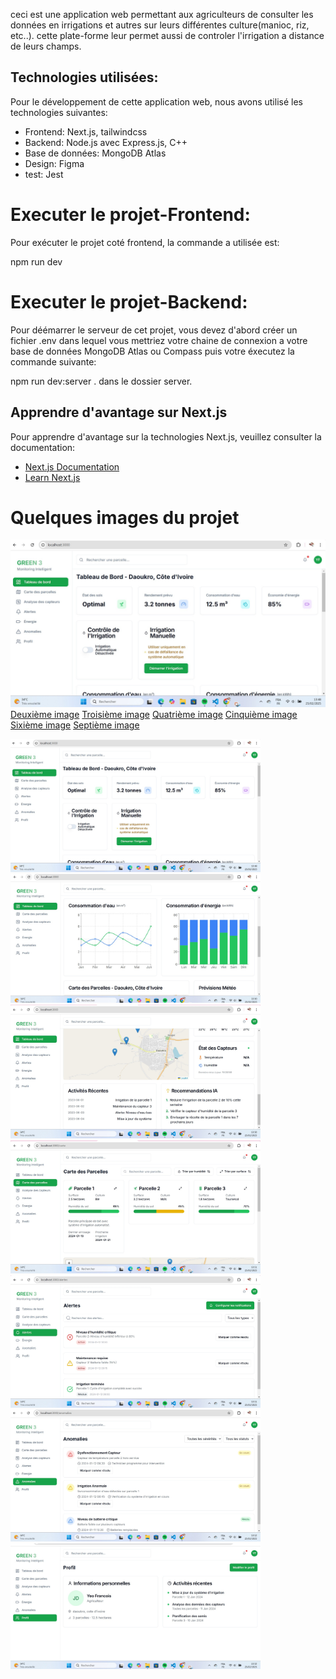 ceci est une application web permettant aux agriculteurs de consulter les données en irrigations et autres sur leurs différentes culture(manioc, riz, etc..). cette plate-forme leur permet aussi de controler l'irrigation a distance de leurs champs. 


## Technologies utilisées:

Pour le développement de cette application web, nous avons utilisé les technologies suivantes:
- Frontend: Next.js, tailwindcss
- Backend: Node.js avec Express.js, C++
- Base de données: MongoDB Atlas
- Design: Figma
- test: Jest


# Executer le projet-Frontend:

Pour exécuter le projet coté frontend, la commande a utilisée est:

npm run dev

# Executer le projet-Backend:

Pour déémarrer le serveur de cet projet, vous devez d'abord créer un fichier .env dans lequel vous mettriez votre chaine de connexion a votre base de données MongoDB Atlas ou Compass
puis votre éxecutez la commande suivante: 

npm run dev:server . dans le dossier server.






## Apprendre d'avantage sur Next.js

Pour apprendre d'avantage sur la technologies Next.js, veuillez consulter la documentation:

- [Next.js Documentation](https://nextjs.org/docs) 
- [Learn Next.js](https://nextjs.org/learn) 


# Quelques images du projet

![Première image](assets/image1.jpg)
[Deuxième image](assets/image2.jpg)
[Troisième image](assets/image3.jpg)
[Quatrième image](assets/image4.jpg)
[Cinquième image](assets/image5.jpg)
[Sixième image](assets/image6.jpg)
[Septième image](assets/image7.jpg)


<img src="assets/image1.jpg" alt="Aperçu de l'application" width="400"/>
<img src="assets/image2.jpg" alt="Aperçu de l'application" width="400"/>
<img src="assets/image3.jpg" alt="Aperçu de l'application" width="400"/>
<img src="assets/image4.jpg" alt="Aperçu de l'application" width="400"/>
<img src="assets/image5.jpg" alt="Aperçu de l'application" width="400"/>
<img src="assets/image6.jpg" alt="Aperçu de l'application" width="400"/>
<img src="assets/image7.jpg" alt="Aperçu de l'application" width="400"/>
